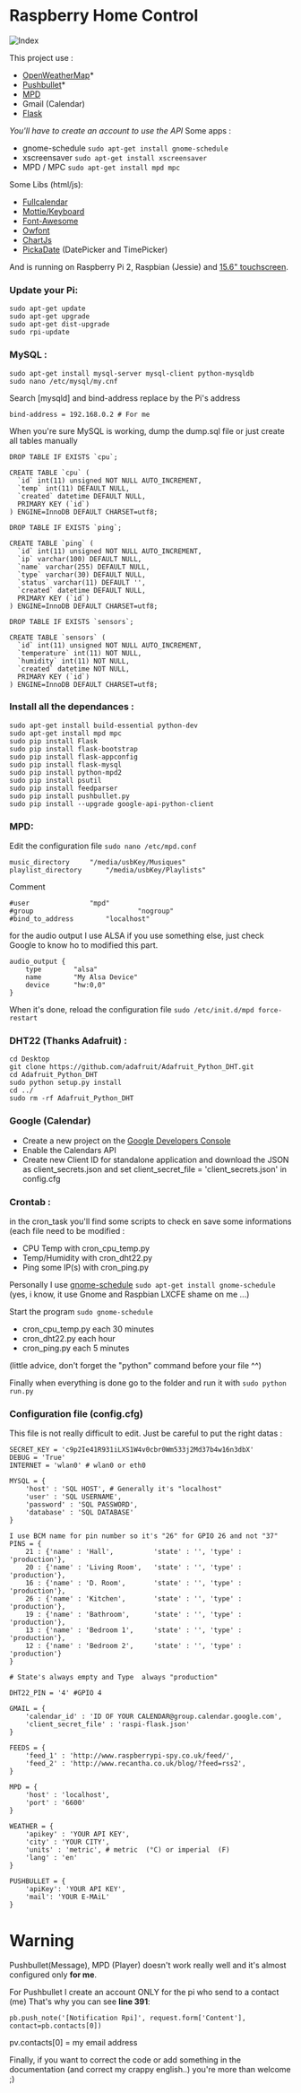 # Raspberry Home Control

![Index](http://i.imgur.com/tN02Tov.png)

This project use : 
* [OpenWeatherMap](http://openweathermap.org/)*
* [Pushbullet](https://www.pushbullet.com/)*
* [MPD](http://www.musicpd.org/)
* Gmail (Calendar)
* [Flask](http://flask.pocoo.org/)

_You'll have to create an account to use the API_
Some apps : 
* gnome-schedule ```sudo apt-get install gnome-schedule```
* xscreensaver ```sudo apt-get install xscreensaver```
* MPD / MPC ```sudo apt-get install mpd mpc```

Some Libs (html/js): 
* [Fullcalendar](http://fullcalendar.io/)
* [Mottie/Keyboard](https://github.com/Mottie/Keyboard)
* [Font-Awesome](https://fortawesome.github.io/Font-Awesome/)
* [Owfont](http://websygen.github.io/owfont/)
* [ChartJs](http://www.chartjs.org/)
* [PickaDate](http://amsul.ca/pickadate.js/) (DatePicker and TimePicker)

And is running on Raspberry Pi 2, Raspbian (Jessie) and [15.6" touchscreen](http://www.chalk-elec.com/?page_id=1280#!/15-6-HDMI-interface-LCD-with-capacitive-touchscreen/p/38127425/category=3094861).

### Update your Pi:

```
sudo apt-get update
sudo apt-get upgrade
sudo apt-get dist-upgrade
sudo rpi-update
```
### MySQL : 
```
sudo apt-get install mysql-server mysql-client python-mysqldb
sudo nano /etc/mysql/my.cnf
```
Search [mysqld] and bind-address replace by the Pi's address
```
bind-address = 192.168.0.2 # For me
```
When you're sure MySQL is working, dump the dump.sql file or just create all tables manually
```
DROP TABLE IF EXISTS `cpu`;

CREATE TABLE `cpu` (
  `id` int(11) unsigned NOT NULL AUTO_INCREMENT,
  `temp` int(11) DEFAULT NULL,
  `created` datetime DEFAULT NULL,
  PRIMARY KEY (`id`)
) ENGINE=InnoDB DEFAULT CHARSET=utf8;

DROP TABLE IF EXISTS `ping`;

CREATE TABLE `ping` (
  `id` int(11) unsigned NOT NULL AUTO_INCREMENT,
  `ip` varchar(100) DEFAULT NULL,
  `name` varchar(255) DEFAULT NULL,
  `type` varchar(30) DEFAULT NULL,
  `status` varchar(11) DEFAULT '',
  `created` datetime DEFAULT NULL,
  PRIMARY KEY (`id`)
) ENGINE=InnoDB DEFAULT CHARSET=utf8;

DROP TABLE IF EXISTS `sensors`;

CREATE TABLE `sensors` (
  `id` int(11) unsigned NOT NULL AUTO_INCREMENT,
  `temperature` int(11) NOT NULL,
  `humidity` int(11) NOT NULL,
  `created` datetime NOT NULL,
  PRIMARY KEY (`id`)
) ENGINE=InnoDB DEFAULT CHARSET=utf8;
```

### Install all the dependances : 
```
sudo apt-get install build-essential python-dev
sudo apt-get install mpd mpc
sudo pip install Flask
sudo pip install flask-bootstrap
sudo pip install flask-appconfig
sudo pip install flask-mysql
sudo pip install python-mpd2
sudo pip install psutil
sudo pip install feedparser
sudo pip install pushbullet.py
sudo pip install --upgrade google-api-python-client
```

### MPD:
Edit the configuration file ```sudo nano /etc/mpd.conf```

```
music_directory		"/media/usbKey/Musiques"
playlist_directory		"/media/usbKey/Playlists"
```
Comment
```
#user				"mpd"
#group                          "nogroup"
#bind_to_address		"localhost"
```
for the audio output I use ALSA if you use something else, just check Google to know ho to modified this part.

```
audio_output {
	type		"alsa"
	name		"My Alsa Device"
	device		"hw:0,0"
}
```
When it's done, reload the configuration file
```sudo /etc/init.d/mpd force-restart```

### DHT22 (Thanks Adafruit) :

```
cd Desktop
git clone https://github.com/adafruit/Adafruit_Python_DHT.git
cd Adafruit_Python_DHT 
sudo python setup.py install 
cd ../ 
sudo rm -rf Adafruit_Python_DHT
```

### Google (Calendar)
* Create a new project on the [Google Developers Console](https://console.developers.google.com/)
* Enable the Calendars API
* Create new Client ID for standalone application and download the JSON as client_secrets.json and set client_secret_file = 'client_secrets.json' in config.cfg

### Crontab : 
in the cron_task you'll find some scripts to check en save some informations (each file need to be modified :
* CPU Temp with cron_cpu_temp.py
* Temp/Humidity with cron_dht22.py
* Ping some IP(s) with cron_ping.py

Personally I use [gnome-schedule](http://gnome-schedule.sourceforge.net/) ```sudo apt-get install gnome-schedule``` (yes, i know, it use Gnome and Raspbian LXCFE shame on me ...)

Start the program ```sudo gnome-schedule```

* cron_cpu_temp.py each 30 minutes
* cron_dht22.py each hour
* cron_ping.py each 5 minutes

(little advice, don't forget the "python" command before your file ^^)


Finally when everything is done go to the folder and run it with 
```sudo python run.py```

### Configuration file (config.cfg)
This file is not really difficult to edit. Just be careful to put the right datas :

```
SECRET_KEY = 'c9p2Ie41R931iLXS1W4v0cbr0Wm533j2Md37b4w16n3dbX'
DEBUG = 'True'
INTERNET = 'wlan0' # wlan0 or eth0

MYSQL = {
    'host' : 'SQL HOST', # Generally it's "localhost"
    'user' : 'SQL USERNAME',
    'password' : 'SQL PASSWORD',
    'database' : 'SQL DATABASE'
}

I use BCM name for pin number so it's "26" for GPIO 26 and not "37"
PINS = {
    21 : {'name' : 'Hall',          'state' : '', 'type' : 'production'},
    20 : {'name' : 'Living Room',   'state' : '', 'type' : 'production'},
    16 : {'name' : 'D. Room',       'state' : '', 'type' : 'production'},
    26 : {'name' : 'Kitchen',       'state' : '', 'type' : 'production'},
    19 : {'name' : 'Bathroom',      'state' : '', 'type' : 'production'},
    13 : {'name' : 'Bedroom 1',     'state' : '', 'type' : 'production'},
    12 : {'name' : 'Bedroom 2',     'state' : '', 'type' : 'production'}
}

# State's always empty and Type  always "production"

DHT22_PIN = '4' #GPIO 4

GMAIL = {
    'calendar_id' : 'ID OF YOUR CALENDAR@group.calendar.google.com',
    'client_secret_file' : 'raspi-flask.json'
}

FEEDS = {
    'feed_1' : 'http://www.raspberrypi-spy.co.uk/feed/',
    'feed_2' : 'http://www.recantha.co.uk/blog/?feed=rss2',
}

MPD = {
    'host' : 'localhost',
    'port' : '6600'
}

WEATHER = {
    'apikey' : 'YOUR API KEY',
    'city' : 'YOUR CITY',
    'units' : 'metric', # metric  (°C) or imperial  (F)
    'lang' : 'en'
}

PUSHBULLET = {
    'apiKey': 'YOUR API KEY',
    'mail': 'YOUR E-MAiL'
}
```



# Warning 
Pushbullet(Message), MPD (Player) doesn't work really well and it's almost configured only **for me**.

For Pushbullet I create an account ONLY for the pi who send to a contact (me)
That's why you can see **line 391**:

```pb.push_note('[Notification Rpi]', request.form['Content'], contact=pb.contacts[0])```

pv.contacts[0] = my email address

Finally, if you want to correct the code or add something in the documentation (and correct my crappy english..) you're more than welcome ;) 
